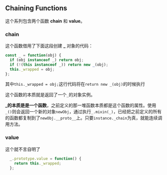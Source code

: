 ## Chaining Functions

这个系列包含两个函数 **chain** 和 **value**。

### chain

这个函数借用了下面这段创建 **_** 对象的代码：

```js
const _ = function(obj) {
  if (obj instanceof _) return obj;
  if (!(this instanceof _)) return new _(obj);
  this._wrapped = obj;
};
```

其中`this._wrapped = obj;`这行代码将在`return new _(obj)`的时候执行

这个函数的本质就是返回了一个`_`的对象实例。

**_的本质是是一个函数**，之前定义的那一堆函数本质都是这个函数的属性。使用`_()`则会返回一个新的对象`newObj`，通过执行`_.mixin(_)`，已经把之前定义的所有的函数都复制到了`newObj.__proto__`上。只要`instance._chain`为真，就能连续调用方法。

### value

这个就不言自明了

```js
  _.prototype.value = function() {
    return this._wrapped;
  };
```
